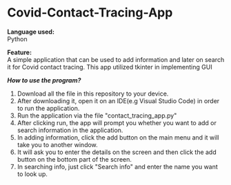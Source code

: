# Covid-Contact-Tracing-App
__Language used:__<br>
Python

__Feature:__<br>
A simple application that can be used to add information and later on search it for Covid contact tracing. This app utilized tkinter in implementing GUI

***How to use the program?***
1. Download all the file in this repository to your device.
2. After downloading it, open it on an IDE(e.g Visual Studio Code) in order to run the application.
3. Run the application via the file "contact_tracing_app.py"
4. After clicking run, the app will prompt you whether you want to add or search information in the application.
5. In adding information, click the add button on the main menu and it will take you to another window.
6. It will ask you to enter the details on the screen and then click the add button on the bottom part of the screen.
7. In searching info, just click "Search info" and enter the name you want to look up.

